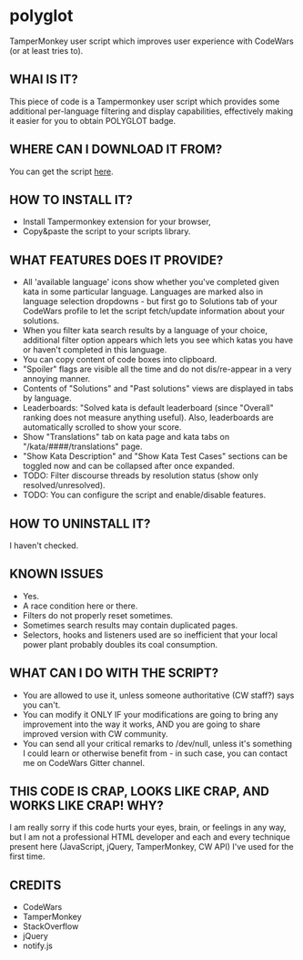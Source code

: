 # polyglot
TamperMonkey user script which improves user experience with CodeWars (or at least tries to).


WHAI IS IT?
-----------
 This piece of code is a Tampermonkey user script which provides some
 additional per-language filtering and display capabilities,
 effectively making it easier for you to obtain POLYGLOT badge.

WHERE CAN I DOWNLOAD IT FROM?
-----------------------------
 You can get the script [here](https://github.com/hobovsky/polyglot/releases/latest/download/polyglot.js).

HOW TO INSTALL IT?
------------------
 - Install Tampermonkey extension for your browser,
 - Copy&paste the script to your scripts library.


WHAT FEATURES DOES IT PROVIDE?
------------------------------
 - All 'available language' icons show whether you've completed
   given kata in some particular language. Languages are marked
   also in language selection dropdowns - but first go to Solutions
   tab of your CodeWars profile to let the script fetch/update information
   about your solutions.
 - When you filter kata search results by a language of your choice,
   additional filter option appears which lets you see which katas
   you have or haven't completed in this language.
 - You can copy content of code boxes into clipboard.
 - "Spoiler" flags are visible all the time and do not dis/re-appear
   in a very annoying manner.
 - Contents of "Solutions" and "Past solutions" views are displayed in
   tabs by language.
 - Leaderboards: "Solved kata is default leaderboard (since "Overall"
   ranking does not measure anything useful). Also, leaderboards are
   automatically scrolled to show your score.
 - Show "Translations" tab on kata page and kata tabs on "/kata/####/translations"
   page.
 - "Show Kata Description" and "Show Kata Test Cases" sections can be toggled
   now and can be collapsed after once expanded.
 - TODO: Filter discourse threads by resolution status (show only
   resolved/unresolved).
 - TODO: You can configure the script and enable/disable features.

HOW TO UNINSTALL IT?
--------------------
 I haven't checked.


KNOWN ISSUES
------------
 - Yes.
 - A race condition here or there.
 - Filters do not properly reset sometimes.
 - Sometimes search results may contain duplicated pages.
 - Selectors, hooks and listeners used are so inefficient that your local power
   plant probably doubles its coal consumption.

WHAT CAN I DO WITH THE SCRIPT?
------------------------------
 - You are allowed to use it, unless someone authoritative (CW staff?) says you can't.
 - You can modify it ONLY IF your modifications are going to bring any improvement
   into the way it works, AND you are going to share improved version with CW community.
 - You can send all your critical remarks to /dev/null, unless it's something I could
   learn or otherwise benefit from - in such case, you can contact me on CodeWars
   Gitter channel.


THIS CODE IS CRAP, LOOKS LIKE CRAP, AND WORKS LIKE CRAP! WHY?
-------------------------------------------------------------
 I am really sorry if this code hurts your eyes, brain, or feelings
 in any way, but I am not a professional HTML developer and each and
 every technique present here (JavaScript, jQuery, TamperMonkey,
 CW API) I've used for the first time.


CREDITS
-------
 - CodeWars
 - TamperMonkey
 - StackOverflow
 - jQuery
 - notify.js
